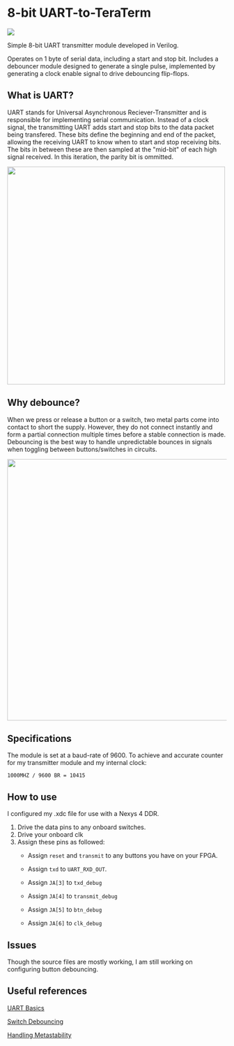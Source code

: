 # 8-bit UART-to-TeraTerm

![](https://i.imgur.com/YR28lGL.gif)

Simple 8-bit UART transmitter module developed in Verilog.

Operates on 1 byte of serial data, including a start and stop bit. Includes a debouncer module designed to generate a single pulse, implemented by generating
a clock enable signal to drive debouncing flip-flops. 

## What is UART?
UART stands for Universal Asynchronous Reciever-Transmitter and is responsible for implementing serial communication. Instead of a clock signal, the transmitting UART adds start and stop 
bits to the data packet being transfered. These bits define the beginning and end of the packet, allowing the receiving UART to know when to start and stop receiving bits.
The bits in between these are then sampled at the "mid-bit" of each high signal received. In this iteration, the parity bit is ommitted. 

<img src="https://i.imgur.com/m33SQvV.png" width="500">

## Why debounce?
When we press or release a button or a switch, two metal parts come into contact to short the supply. However, they do not connect instantly and form a partial connection multiple times before a stable connection is made.
Debouncing is the best way to handle unpredictable bounces in signals when toggling between buttons/switches in circuits. 

<img src="https://media.geeksforgeeks.org/wp-content/uploads/20191113173218/Switch_Debounce_2.jpg" width="600">


## Specifications
The module is set at a baud-rate of 9600. To achieve and accurate counter for my transmitter module and my internal clock:

```1000MHZ / 9600 BR = 10415```

## How to use
I configured my .xdc file for use with a Nexys 4 DDR. 
1. Drive the data pins to any onboard switches. 
2. Drive your onboard clk
3. Assign these pins as followed:
    - Assign ```reset``` and ```transmit``` to any buttons you have on your FPGA.
    
    - Assign ```txd``` to ```UART_RXD_OUT```.

    - Assign ```JA[3]``` to ```txd_debug```

    - Assign ```JA[4]``` to ```transmit_debug```

    - Assign ```JA[5]``` to ```btn_debug```

    - Assign ```JA[6]``` to ```clk_debug```
    
## Issues
Though the source files are mostly working, I am still working on configuring button debouncing. 

## Useful references
[UART Basics](https://cs140e.sergio.bz/notes/lec4/uart-basics.pdf)

[Switch Debouncing](https://my.eng.utah.edu/~cs5780/debouncing.pdf)

[Handling Metastability](http://www.gstitt.ece.ufl.edu/courses/spring11/eel4712/lectures/metastability/EEIOL_2007DEC24_EDA_TA_01.pdf)
